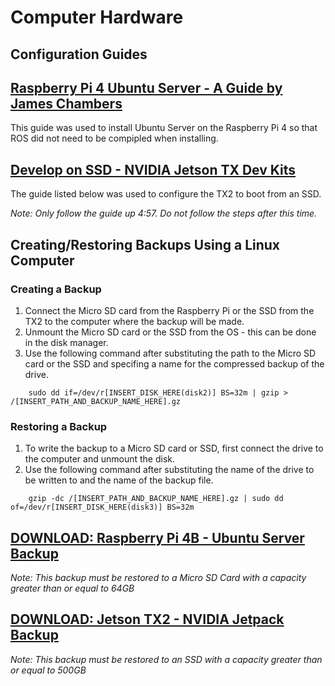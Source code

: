 # Computer Hardware #

## Configuration Guides ##


## [Raspberry Pi 4 Ubuntu Server - A Guide by James Chambers](https://jamesachambers.com/raspberry-pi-4-ubuntu-server-desktop-18-04-3-image-unofficial/) ##
This guide was used to install Ubuntu Server on the Raspberry Pi 4 so that ROS did not need to be compipled when installing.   

## [Develop on SSD - NVIDIA Jetson TX Dev Kits](https://youtu.be/ZpQgRdg8RmA) ##
The guide listed below was used to configure the TX2 to boot from an SSD. 

*Note: Only follow the guide up 4:57. Do not follow the steps after this time.*
   

## Creating/Restoring Backups Using a Linux Computer ##
### Creating a Backup ###
1. Connect the Micro SD card from the Raspberry Pi or the SSD from the TX2 to the computer where the backup will be made. 
1. Unmount the Micro SD card or the SSD from the OS - this can be done in the disk manager. 
1. Use the following command after substituting the path to the Micro SD card or the SSD and specifing a name for the compressed backup of the drive.
```
	sudo dd if=/dev/r[INSERT_DISK_HERE(disk2)] BS=32m | gzip > /[INSERT_PATH_AND_BACKUP_NAME_HERE].gz
```
### Restoring a Backup ###
1. To write the backup to a Micro SD card or SSD, first connect the drive to the computer and unmount the disk. 
1. Use the following command after substituting the name of the drive to be written to and the name of the backup file.  
```
	gzip -dc /[INSERT_PATH_AND_BACKUP_NAME_HERE].gz | sudo dd of=/dev/r[INSERT_DISK_HERE(disk3)] BS=32m
```

## [DOWNLOAD: Raspberry Pi 4B - Ubuntu Server Backup](https://drive.google.com/uc?export=download&confirm=n3Q3&id=1xh1nTMyLx9h_HU1v4K-zJbxssuq-ram7) ##
*Note: This backup must be restored to a Micro SD Card with a capacity greater than or equal to 64GB*

## [DOWNLOAD: Jetson TX2 - NVIDIA Jetpack Backup](https://drive.google.com/uc?id=1ChVVHlB_Lbe0hwe4Fh0JUX25fiE8jmSy&export=download) ##
*Note: This backup must be restored to an SSD with a capacity greater than or equal to 500GB*
